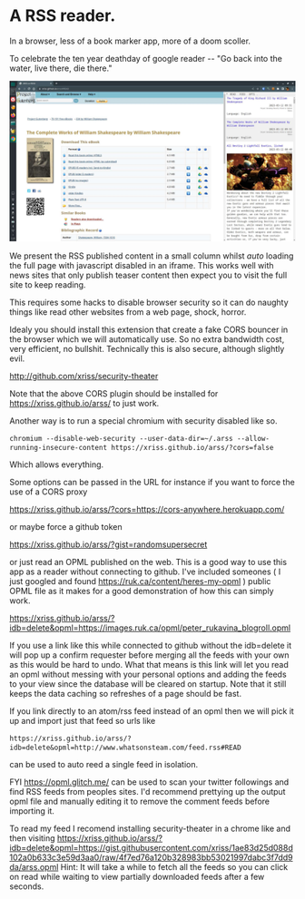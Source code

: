 
# A RSS reader.

In a browser, less of a book marker app, more of a doom scoller.

To celebrate the ten year deathday of google reader -- "Go back into the water, live there, die there."

![Screenshot](arss_shot.jpg)

We present the RSS published content in a small column whilst *auto*
loading the full page with javascript disabled in an iframe. This works
well with news sites that only publish teaser content then expect you
to visit the full site to keep reading.

This requires some hacks to disable browser security so it can do
naughty things like read other websites from a web page, shock, horror.

Idealy you should install this extension that create a fake CORS
bouncer in the browser which we will automatically use. So no extra
bandwidth cost, very efficient, no bullshit. Technically this is also
secure, although slightly evil.

http://github.com/xriss/security-theater

Note that the above CORS plugin should be installed for
https://xriss.github.io/arss/ to just work.

Another way is to run a special chromium with security disabled like
so.

	chromium --disable-web-security --user-data-dir=~/.arss --allow-running-insecure-content https://xriss.github.io/arss/?cors=false

Which allows everything.


Some options can be passed in the URL for instance if you want to force
the use of a CORS proxy

https://xriss.github.io/arss/?cors=https://cors-anywhere.herokuapp.com/

or maybe force a github token

https://xriss.github.io/arss/?gist=randomsupersecret

or just read an OPML published on the web. This is a good way to use
this app as a reader without connecting to github. I've included
someones ( I just googled and found
https://ruk.ca/content/heres-my-opml ) public OPML file as it makes for
a good demonstration of how this can simply work.

https://xriss.github.io/arss/?idb=delete&opml=https://images.ruk.ca/opml/peter_rukavina_blogroll.opml

If you use a link like this while connected to github without the
idb=delete it will pop up a confirm requester before merging all the
feeds with your own as this would be hard to undo. What that means is
this link will let you read an opml without messing with your personal
options and adding the feeds to your view since the database will be
cleared on startup. Note that it still keeps the data caching so
refreshes of a page should be fast.


If you link directly to an atom/rss feed instead of an opml then we
will pick it up and import just that feed so urls like

	https://xriss.github.io/arss/?idb=delete&opml=http://www.whatsonsteam.com/feed.rss#READ

can be used to auto reed a single feed in isolation.


FYI https://opml.glitch.me/ can be used to scan your twitter followings
and find RSS feeds from peoples sites. I'd recommend prettying up the
output opml file and manually editing it to remove the comment feeds
before importing it.

To read my feed I recomend installing security-theater in a chrome like
and then visiting
https://xriss.github.io/arss/?idb=delete&opml=https://gist.githubusercontent.com/xriss/1ae83d25d088d102a0b633c3e59d3aa0/raw/4f7ed76a120b328983bb53021997dabc3f7dd9da/arss.opml
Hint: It will take a while to fetch all the feeds so you can click on
read while waiting to view partially downloaded feeds after a few
seconds.
